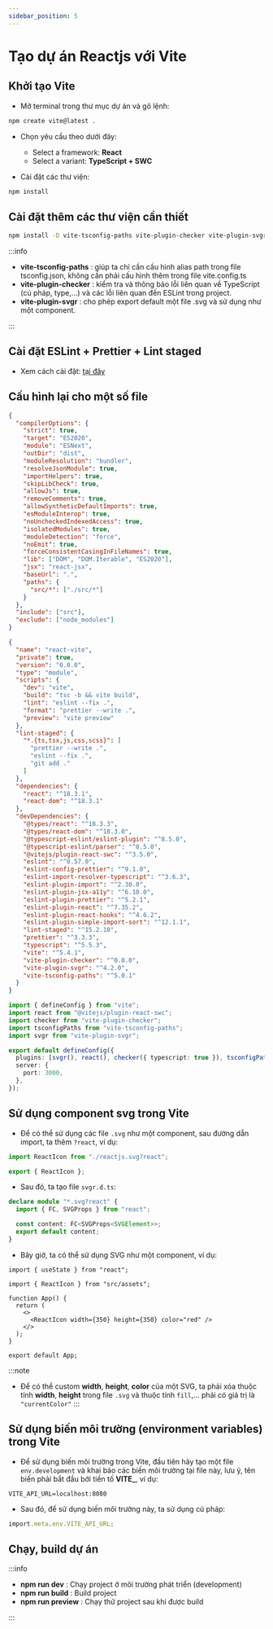 ```yaml
---
sidebar_position: 5
---
```


# Tạo dự án Reactjs với Vite

## Khởi tạo Vite

- Mở terminal trong thư mục dự án và gõ lệnh:

```bash
npm create vite@latest .
```

- Chọn yêu cầu theo dưới đây:

  - Select a framework: **React**
  - Select a variant: **TypeScript + SWC**

- Cài đặt các thư viện:

```bash
npm install
```

## Cài đặt thêm các thư viện cần thiết

```bash
npm install -D vite-tsconfig-paths vite-plugin-checker vite-plugin-svgr
```

:::info

- **vite-tsconfig-paths** : giúp ta chỉ cần cấu hình alias path trong file tsconfig.json, không cần phải cấu hình thêm trong file vite.config.ts
- **vite-plugin-checker** : kiểm tra và thông báo lỗi liên quan về TypeScript (cú pháp, type,...) và các lỗi liên quan đến ESLint trong project.
- **vite-plugin-svgr** : cho phép export default một file .svg và sử dụng như một component.

:::

## Cài đặt ESLint + Prettier + Lint staged

- Xem cách cài đặt: [tại đây](https://nmc-docs.github.io/eslint-prettier/setting/react-vite-setup)

## Cấu hình lại cho một số file

```json title="tsconfig.app.json"
{
  "compilerOptions": {
    "strict": true,
    "target": "ES2020",
    "module": "ESNext",
    "outDir": "dist",
    "moduleResolution": "bundler",
    "resolveJsonModule": true,
    "importHelpers": true,
    "skipLibCheck": true,
    "allowJs": true,
    "removeComments": true,
    "allowSyntheticDefaultImports": true,
    "esModuleInterop": true,
    "noUncheckedIndexedAccess": true,
    "isolatedModules": true,
    "moduleDetection": "force",
    "noEmit": true,
    "forceConsistentCasingInFileNames": true,
    "lib": ["DOM", "DOM.Iterable", "ES2020"],
    "jsx": "react-jsx",
    "baseUrl": ".",
    "paths": {
      "src/*": ["./src/*"]
    }
  },
  "include": ["src"],
  "exclude": ["node_modules"]
}
```

```json title="package.json"
{
  "name": "react-vite",
  "private": true,
  "version": "0.0.0",
  "type": "module",
  "scripts": {
    "dev": "vite",
    "build": "tsc -b && vite build",
    "lint": "eslint --fix .",
    "format": "prettier --write .",
    "preview": "vite preview"
  },
  "lint-staged": {
    "*.{ts,tsx,js,css,scss}": [
      "prettier --write .",
      "eslint --fix .",
      "git add ."
    ]
  },
  "dependencies": {
    "react": "^18.3.1",
    "react-dom": "^18.3.1"
  },
  "devDependencies": {
    "@types/react": "^18.3.3",
    "@types/react-dom": "^18.3.0",
    "@typescript-eslint/eslint-plugin": "^8.5.0",
    "@typescript-eslint/parser": "^8.5.0",
    "@vitejs/plugin-react-swc": "^3.5.0",
    "eslint": "^8.57.0",
    "eslint-config-prettier": "^9.1.0",
    "eslint-import-resolver-typescript": "^3.6.3",
    "eslint-plugin-import": "^2.30.0",
    "eslint-plugin-jsx-a11y": "^6.10.0",
    "eslint-plugin-prettier": "^5.2.1",
    "eslint-plugin-react": "^7.35.2",
    "eslint-plugin-react-hooks": "^4.6.2",
    "eslint-plugin-simple-import-sort": "^12.1.1",
    "lint-staged": "^15.2.10",
    "prettier": "^3.3.3",
    "typescript": "^5.5.3",
    "vite": "^5.4.1",
    "vite-plugin-checker": "^0.8.0",
    "vite-plugin-svgr": "^4.2.0",
    "vite-tsconfig-paths": "^5.0.1"
  }
}
```

```ts title="vite.config.ts"
import { defineConfig } from "vite";
import react from "@vitejs/plugin-react-swc";
import checker from "vite-plugin-checker";
import tsconfigPaths from "vite-tsconfig-paths";
import svgr from "vite-plugin-svgr";

export default defineConfig({
  plugins: [svgr(), react(), checker({ typescript: true }), tsconfigPaths()],
  server: {
    port: 3000,
  },
});
```

## Sử dụng component svg trong Vite

- Để có thể sử dụng các file `.svg` như một component, sau đường dẫn import, ta thêm `?react`, ví dụ:

```ts
import ReactIcon from "./reactjs.svg?react";

export { ReactIcon };
```

- Sau đó, ta tạo file `svgr.d.ts`:

```ts title="src/types/svgr.d.ts"
declare module "*.svg?react" {
  import { FC, SVGProps } from "react";

  const content: FC<SVGProps<SVGElement>>;
  export default content;
}
```

- Bây giờ, ta có thể sử dụng SVG như một component, ví dụ:

```tsx title="App.tsx"
import { useState } from "react";

import { ReactIcon } from "src/assets";

function App() {
  return (
    <>
      <ReactIcon width={350} height={350} color="red" />
    </>
  );
}

export default App;
```

:::note

- Để có thể custom **width**, **height**, **color** của một SVG, ta phải xóa thuộc tính **width**, **height** trong file `.svg` và thuộc tính `fill`,... phải có giá trị là `"currentColor"`
  :::

## Sử dụng biến môi trường (environment variables) trong Vite

- Để sử dụng biến môi trường trong Vite, đầu tiên hãy tạo một file `env.development` và khai báo các biến môi trường tại file này, lưu ý, tên biến phải bắt đầu bởi tiền tố **VITE\_**, ví dụ:

```env
VITE_API_URL=localhost:8080
```

- Sau đó, để sử dụng biến môi trường này, ta sử dụng cú pháp:

```ts
import.meta.env.VITE_API_URL;
```

## Chạy, build dự án

:::info

- **npm run dev** : Chạy project ở môi trường phát triển (development)
- **npm run build** : Build project
- **npm run preview** : Chạy thử project sau khi được build

:::
